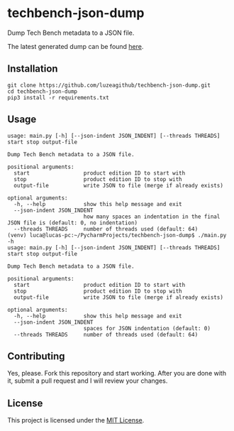 # techbench-json-dump
Dump Tech Bench metadata to a JSON file.

The latest generated dump can be found [here](https://techbench.luzea.ovh/dump.json).

## Installation
```
git clone https://github.com/luzeagithub/techbench-json-dump.git
cd techbench-json-dump
pip3 install -r requirements.txt
```

## Usage
```
usage: main.py [-h] [--json-indent JSON_INDENT] [--threads THREADS] start stop output-file

Dump Tech Bench metadata to a JSON file.

positional arguments:
  start                 product edition ID to start with
  stop                  product edition ID to stop with
  output-file           write JSON to file (merge if already exists)

optional arguments:
  -h, --help            show this help message and exit
  --json-indent JSON_INDENT
                        how many spaces an indentation in the final JSON file is (default: 0, no indentation)
  --threads THREADS     number of threads used (default: 64)
(venv) luca@lucas-pc:~/PycharmProjects/techbench-json-dump$ ./main.py -h
usage: main.py [-h] [--json-indent JSON_INDENT] [--threads THREADS] start stop output-file

Dump Tech Bench metadata to a JSON file.

positional arguments:
  start                 product edition ID to start with
  stop                  product edition ID to stop with
  output-file           write JSON to file (merge if already exists)

optional arguments:
  -h, --help            show this help message and exit
  --json-indent JSON_INDENT
                        spaces for JSON indentation (default: 0)
  --threads THREADS     number of threads used (default: 64)
```

## Contributing
Yes, please. Fork this repository and start working. After you are done with it, submit a pull request and I will review your changes.

## License
This project is licensed under the [MIT License](LICENSE).
